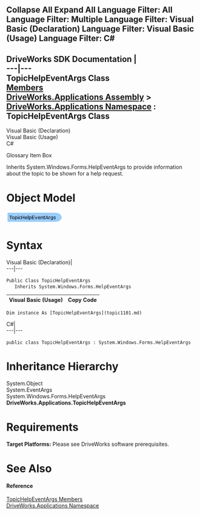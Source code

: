        

 Collapse All Expand All  Language Filter: All  Language Filter: Multiple  Language Filter: Visual Basic (Declaration) Language Filter: Visual Basic (Usage) Language Filter: C#  
---  
DriveWorks SDK Documentation  |   
---|---  
TopicHelpEventArgs Class   
[Members](topic1102.md)   
[DriveWorks.Applications Assembly](topic13.md) > [DriveWorks.Applications Namespace](topic16.md) : TopicHelpEventArgs Class  
---  
  
Visual Basic (Declaration)    
Visual Basic (Usage)    
C# 

Glossary Item Box

Inherits System.Windows.Forms.HelpEventArgs to provide information about the topic to be shown for a help request. 

# Object Model

![](dotnetdiagramimages/image40.png)

# Syntax

Visual Basic (Declaration)|   
---|---  
      
    
    Public Class TopicHelpEventArgs 
       Inherits System.Windows.Forms.HelpEventArgs  
  
Visual Basic (Usage)| Copy Code  
---|---  
      
    
    Dim instance As [TopicHelpEventArgs](topic1101.md)  
  
C#|   
---|---  
      
    
    public class TopicHelpEventArgs : System.Windows.Forms.HelpEventArgs   
  
# Inheritance Hierarchy

System.Object  
System.EventArgs  
System.Windows.Forms.HelpEventArgs  
**DriveWorks.Applications.TopicHelpEventArgs**  


# Requirements

**Target Platforms:** Please see DriveWorks software prerequisites.

# See Also

#### Reference

[TopicHelpEventArgs Members](topic1102.md)   
[DriveWorks.Applications Namespace](topic16.md)


